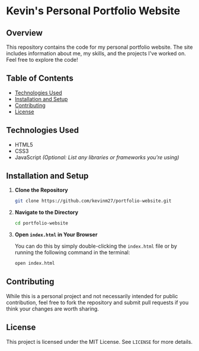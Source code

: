 # Kevin's Personal Portfolio Website

## Overview

This repository contains the code for my personal portfolio website. The site includes information about me, my skills, and the projects I've worked on. Feel free to explore the code!

## Table of Contents

- [Technologies Used](#technologies-used)
- [Installation and Setup](#installation-and-setup)
- [Contributing](#contributing)
- [License](#license)

## Technologies Used

- HTML5
- CSS3
- JavaScript _(Optional: List any libraries or frameworks you're using)_

## Installation and Setup

1. **Clone the Repository**

    ```bash
    git clone https://github.com/kevinm27/portfolio-website.git
    ```

2. **Navigate to the Directory**

    ```bash
    cd portfolio-website
    ```

3. **Open `index.html` in Your Browser**

    You can do this by simply double-clicking the `index.html` file or by running the following command in the terminal:

    ```bash
    open index.html
    ```

## Contributing

While this is a personal project and not necessarily intended for public contribution, feel free to fork the repository and submit pull requests if you think your changes are worth sharing.

## License

This project is licensed under the MIT License. See `LICENSE` for more details.
